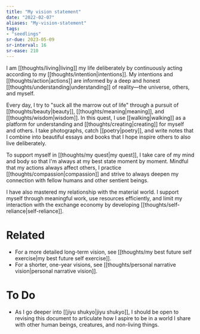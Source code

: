 ```yaml
---
title: "My vision statement"
date: "2022-02-07"
aliases: "My-vision-statement"
tags:
- "seedlings"
sr-due: 2023-05-09
sr-interval: 16
sr-ease: 210
---
```

I am [[thoughts/living|living]] my life deliberately by continuously acting according to my [[thoughts/intention|intentions]]. My intentions and [[thoughts/action|actions]] are informed by a deep and honest [[thoughts/understanding|understanding]] of reality—the universe, others, and myself.

Every day, I try to "suck all the marrow out of life" through a pursuit of [[thoughts/beauty|beauty]], [[thoughts/meaning|meaning]], and [[thoughts/wisdom|wisdom]]. In this quest, I use [[walking|walking]] as a platform for understanding and [[thoughts/creating|creating]] for myself and others. I take photographs, catch [[poetry|poetry]], and write notes that I combine into beautiful essays and books that I hope inspire others to also live deliberately.

To support myself in [[thoughts/my quest|my quest]], I take care of my mind and body so that I'm always at my best state moment by moment. Mindful that my actions always affect others, I practice [[thoughts/compassion|compassion]] and strive to always deepen my connection with fellow humans and other sentient beings.

I have also mastered my relationship with the material world. I support myself through meaningful work, use resources efficiently, and limit my interaction with the exchange economy by developing [[thoughts/self-reliance|self-reliance]].

# Related

- For a more detailed long-term vision, see [[thoughts/my best future self exercise|my best future self exercise]].
- For a shorter, one-year visions, see [[thoughts/personal narrative vision|personal narrative vision]].

# To Do

- As I go deeper into [[jiyu shukyo|jiyu shukyo]], I should be open to revising this document to articulate how I aspire to be in a world I share with other human beings, creatures, and non-living things.